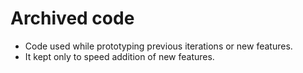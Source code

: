 # Archived code
* Code used while prototyping previous iterations or new features.
* It kept only to speed addition of new features.
